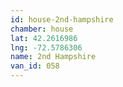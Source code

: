 ```yaml
---
id: house-2nd-hampshire
chamber: house
lat: 42.2616986
lng: -72.5786306
name: 2nd Hampshire
van_id: 058
---
```


